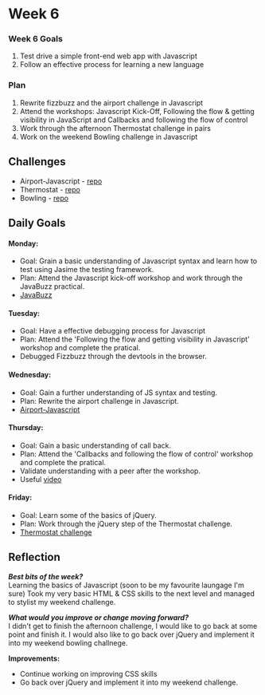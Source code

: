 # **Week 6**

### **Week 6 Goals**
1. Test drive a simple front-end web app with Javascript
2. Follow an effective process for learning a new language


### **Plan**
1. Rewrite fizzbuzz and the airport challenge in Javascript
2. Attend the workshops: Javascript Kick-Off, Following the flow & getting visibility in JavaScript and Callbacks and following the flow of control
3. Work through the afternoon Thermostat challenge in pairs
4. Work on the weekend Bowling challenge in Javascript

## Challenges

- Airport-Javascript - [repo](https://github.com/beca-g/JS-AirportChallenge)
- Thermostat - [repo](https://github.com/beca-g/thermostat)
- Bowling - [repo](https://github.com/beca-g/bowling-challenge)


## **Daily Goals**

#### Monday:
- Goal: Grain a basic understanding of Javascript syntax and learn how to test using Jasime the testing framework.
- Plan: Attend the Javascript kick-off workshop and work through the JavaBuzz practical.
- [JavaBuzz](https://github.com/beca-g/Javabuzz)

#### Tuesday:
- Goal: Have a effective debugging process for Javascript
- Plan: Attend the 'Following the flow and getting visibility in Javascript' workshop and complete the pratical. 
- Debugged Fizzbuzz through the devtools in the browser.

#### Wednesday:
- Goal: Gain a further understanding of JS syntax and testing.
- Plan: Rewrite the airport challenge in Javascript.
- [Airport-Javascript](https://github.com/beca-g/)

#### Thursday:
- Goal: Gain a basic understanding of call back. 
- Plan: Attend the 'Callbacks and following the flow of control' workshop and complete the pratical.
- Validate understanding with a peer after the workshop.
- Useful [video](https://www.youtube.com/watch?v=8aGhZQkoFbQ)

#### Friday:
- Goal: Learn some of the basics of jQuery.
- Plan: Work through the jQuery step of the Thermostat challenge.
- [Thermostat challenge](https://github.com/beca-g/thermostat)

## **Reflection**

***Best bits of the week?***  
Learning the basics of Javascript (soon to be my favourite laungage I'm sure)
Took my very basic HTML & CSS skills to the next level and managed to stylist my weekend challenge.

***What would you improve or change moving forward?***   
I didn't get to finish the afternoon challenge, I would like to go back at some point and finish it. I would also like to go back over jQuery and implement it into my weekend bowling challnege.

**Improvements:**
- Continue working on improving CSS skills
- Go back over jQuery and implement it into my weekend challenge.